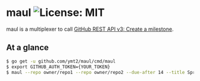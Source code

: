 # maul ![License: MIT][mit-badge]

[mit-badge]: https://img.shields.io/badge/License-MIT-blue.svg

maul is a multiplexer to call [GitHub REST API v3: Create a milestone](https://developer.github.com/v3/issues/milestones/#create-a-milestone).

## At a glance

```sh
$ go get -u github.com/ymt2/maul/cmd/maul
$ export GITHUB_AUTH_TOKEN={YOUR_TOKEN}
$ maul --repo owner/repo1 --repo owner/repo2 --due-after 14 --title Sprint1
```
